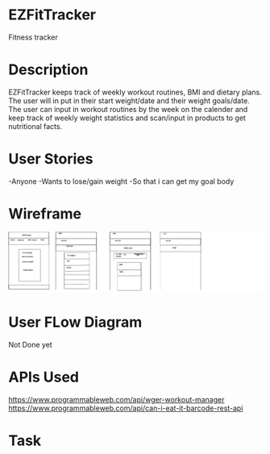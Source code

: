 # EZFitTracker

Fitness tracker


# Description

EZFitTracker keeps track of weekly workout routines, BMI and dietary plans. The user will in put in their start weight/date and their weight goals/date. The user can input in workout routines by the week on the calender and keep track of weekly weight statistics and scan/input in products to get nutritional facts.


# User Stories

-Anyone
-Wants to lose/gain weight
-So that i can get my goal body


# Wireframe

![Alt text](https://github.com/p3t3rn9uy3n/EZFitTracker/blob/main/Wireframe.png?raw=true "Screenshot 1")


# User FLow Diagram

Not Done yet


# APIs Used

https://www.programmableweb.com/api/wger-workout-manager
https://www.programmableweb.com/api/can-i-eat-it-barcode-rest-api


# Task

